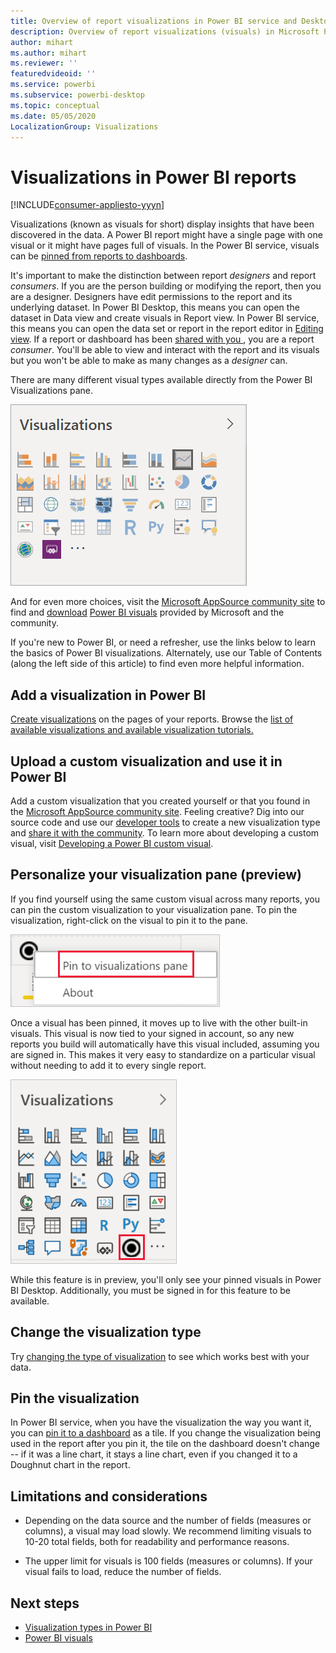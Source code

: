 ```yaml
---
title: Overview of report visualizations in Power BI service and Desktop
description: Overview of report visualizations (visuals) in Microsoft Power BI.
author: mihart
ms.author: mihart
ms.reviewer: ''
featuredvideoid: ''
ms.service: powerbi
ms.subservice: powerbi-desktop
ms.topic: conceptual
ms.date: 05/05/2020
LocalizationGroup: Visualizations 
---
```


# Visualizations in Power BI reports

[!INCLUDE[consumer-appliesto-yyyn](../includes/consumer-appliesto-yyyn.md)]    

Visualizations (known as visuals for short) display insights that have been discovered in the data. A Power BI report might have a single page with one visual or it might have pages full of visuals. In the Power BI service, visuals can be [pinned from reports to dashboards](../create-reports/service-dashboard-pin-tile-from-report.md).

It's important to make the distinction between report *designers* and report *consumers*.  If you are the person building or modifying the report, then you are a designer.  Designers have edit permissions to the report and its underlying dataset. In Power BI Desktop, this means you can open the dataset in Data view and create visuals in Report view. In Power BI service, this means you can open the data set or report in the report editor in [Editing view](../consumer/end-user-reading-view.md). If a report or dashboard has been [shared with you ](../consumer/end-user-shared-with-me.md), you are a report *consumer*. You'll be able to view and interact with the report and its visuals but you won't be able to make as many changes as a *designer* can.

There are many different visual types available directly from the Power BI Visualizations pane.

![pane with icons for each visualization type](media/power-bi-report-visualizations/power-bi-icons.png)

And for even more choices, visit the [Microsoft AppSource community site](https://appsource.microsoft.com) to find and [download](https://appsource.microsoft.com/marketplace/apps?page=1&product=power-bi-visuals) [Power BI visuals](../developer/visuals/custom-visual-develop-tutorial.md) provided by Microsoft and the community.

If you're new to Power BI, or need a refresher, use the links below to learn the basics of Power BI visualizations.  Alternately, use our Table of Contents (along the left side of this article) to find even more helpful information.

## Add a visualization in Power BI

[Create visualizations](power-bi-report-add-visualizations-i.md) on the pages of your reports. Browse the [list of available visualizations and available visualization tutorials.](power-bi-visualization-types-for-reports-and-q-and-a.md) 

## Upload a custom visualization and use it in Power BI

Add a custom visualization that you created yourself or that you found in the [Microsoft AppSource community site](https://appsource.microsoft.com/marketplace/apps?product=power-bi-visuals). Feeling creative? Dig into our source code and use our [developer tools](../developer/visuals/custom-visual-develop-tutorial.md) to create a new visualization type and [share it with the community](../developer/visuals/office-store.md). To learn more about developing a custom visual, visit [Developing a Power BI custom visual](../developer/visuals/custom-visual-develop-tutorial.md).

## Personalize your visualization pane (preview)

If you find yourself using the same custom visual across many reports, you can pin the custom visualization to your visualization pane. To pin the visualization, right-click on the visual to pin it to the pane.

![Pin to visualization pane](media/power-bi-report-visualizations/power-bi-pin-custom-visual-option.png)

Once a visual has been pinned, it moves up to live with the other built-in visuals. This visual is now tied to your signed in account, so any new reports you build will automatically have this visual included, assuming you are signed in. This makes it very easy to standardize on a particular visual without needing to add it to every single report.

![Personalized visualization pane](media/power-bi-report-visualizations/power-bi-personalized-visualization-pane.png)

While this feature is in preview, you'll only see your pinned visuals in Power BI Desktop. Additionally, you must be signed in for this feature to be available.

## Change the visualization type

Try [changing the type of visualization](power-bi-report-change-visualization-type.md) to see which works best with your data.

## Pin the visualization

In Power BI service, when you have the visualization the way you want it, you can [pin it to a dashboard](../create-reports/service-dashboard-pin-tile-from-report.md) as a tile. If you change the visualization being used in the report after you pin it, the tile on the dashboard doesn't change -- if it was a line chart, it stays a line chart, even if you changed it to a Doughnut chart in the report.

## Limitations and considerations
- Depending on the data source and the number of fields (measures or columns), a visual may load slowly.  We recommend limiting visuals to 10-20 total fields, both for readability and performance reasons. 

- The upper limit for visuals is 100 fields (measures or columns). If your visual fails to load, reduce the number of fields.   

## Next steps

* [Visualization types in Power BI](power-bi-visualization-types-for-reports-and-q-and-a.md)
* [Power BI visuals](../developer/visuals/power-bi-custom-visuals.md)
